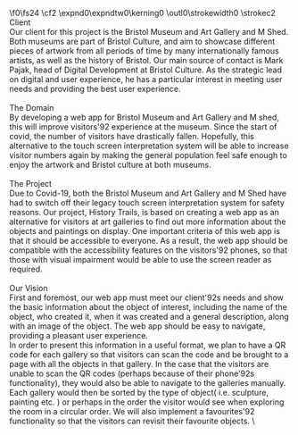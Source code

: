 

\f0\fs24 \cf2 \expnd0\expndtw0\kerning0
\outl0\strokewidth0 \strokec2 Client\
Our client for this project is the Bristol Museum and Art Gallery and M Shed. Both museums are part of Bristol Culture, and aim to showcase different pieces of artwork from all periods of time by many internationally famous artists, as well as the history of Bristol. Our main source of contact is Mark Pajak, head of Digital Development at Bristol Culture. As the strategic lead on digital and user experience, he has a particular interest in meeting user needs and providing the best user experience. \
\
The Domain\
By developing a web app for Bristol Museum and Art Gallery and M shed, this will improve visitors\'92 experience at the museum. Since the start of covid, the number of visitors have drastically fallen. Hopefully, this alternative to the touch screen interpretation system will be able to increase visitor numbers again by making the general population feel safe enough to enjoy the artwork and Bristol culture at both museums.\
\
The Project \
Due to Covid-19, both the Bristol Museum and Art Gallery and M Shed have had to switch off their legacy touch screen interpretation system for safety reasons. Our project, History Trails, is based on creating a web app as an alternative for visitors at art galleries to find out more information about the objects and paintings on display. One important criteria of this web app is that it should be accessible to everyone. As a result, the web app should be compatible with the accessibility features on the visitors\'92 phones, so that those with visual impairment would be able to use the screen reader as required. \
\
Our Vision\
First and foremost, our web app must meet our client\'92s needs and show the basic information about the object of interest, including the name of the object, who created it, when it was created and a general description, along with an image of the object. The web app should be easy to navigate, providing a pleasant user experience. \
In order to present this information in a useful format, we plan to have a QR code for each gallery so that visitors can scan the code and be brought to a page with all the objects in that gallery. In the case that the visitors are unable to scan the QR codes (perhaps because of their phone\'92s functionality), they would also be able to navigate to the galleries manually. Each  gallery would then be sorted by the type of object( i.e. sculpture, painting etc. ) or perhaps in the order the visitor would see when exploring the room in a circular order. We will also implement a favourites\'92 functionality so that the visitors can revisit their favourite objects. \
